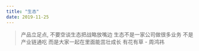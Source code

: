 ```yaml
---
title: "生态"
date: 2019-11-25
---
```


> 产品立足点, 不要空谈生态把战略放嘴边 
> 生态不是一家公司做很多业务 不是产业链通吃 而是大家一起在里面能茁壮成长 有花有草 - 周鸿祎